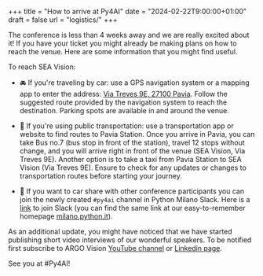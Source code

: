 +++
title = "How to arrive at Py4AI"
date = "2024-02-22T9:00:00+01:00"
draft = false
url = "logistics/"
+++

The conference is less than 4 weeks away and we are really excited about it!
If you have your ticket you might already be making plans on how to reach the venue.
Here are some information that you might find useful.

To reach SEA Vision:

- 🚘 If you're traveling by car: use a GPS navigation system or a mapping app to enter the address: [Via Treves 9E, 27100 Pavia](https://maps.app.goo.gl/Fdsrxd9fkM28oKtx7).
Follow the suggested route provided by the navigation system to reach the destination.
Parking spots are available in and around the venue.

- 🚆 If you're using public transportation: use a transportation app or website to find routes to Pavia Station. Once you arrive in Pavia, you can take Bus no.7 (bus stop in front of the station), travel 12 stops without change, and you will arrive right in front of the venue (SEA Vision, Via Treves 9E).
Another option is to take a taxi from Pavia Station to SEA Vision (Via Treves 9E).
Ensure to check for any updates or changes to transportation routes before starting your journey.

- 🚌 If you want to car share with other conference participants you can join
the newly created `#py4ai` channel in Python Milano Slack. Here is a [link](https://bit.ly/pymislack) to join Slack (you can find the same link at our easy-to-remember homepage [milano.python.it](milano.python.it)).

As an additional update, you might have noticed that we have started publishing
short video interviews of our wonderful speakers. To be notified first subscribe to
ARGO Vision [YouTube channel](https://www.youtube.com/@argo.vision) or [Linkedin page](https://www.linkedin.com/company/argo-vision/).

See you at #Py4AI!
